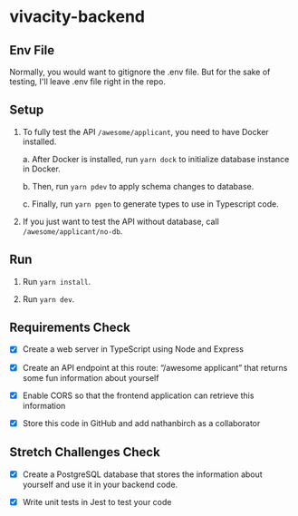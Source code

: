 # vivacity-backend

## Env File

Normally, you would want to gitignore the .env file. But for the sake of testing, I'll leave .env file right in the repo.

## Setup

1. To fully test the API `/awesome/applicant`, you need to have Docker installed.

   a. After Docker is installed, run `yarn dock` to initialize database instance in Docker.

   b. Then, run `yarn pdev` to apply schema changes to database.

   c. Finally, run `yarn pgen` to generate types to use in Typescript code.

2. If you just want to test the API without database, call `/awesome/applicant/no-db`.

## Run

1. Run `yarn install`.

2. Run `yarn dev`.

## Requirements Check

- [x] Create a web server in TypeScript using Node and Express

- [x] Create an API endpoint at this route: “/awesome applicant” that returns some fun information about yourself

- [x] Enable CORS so that the frontend application can retrieve this information

- [x] Store this code in GitHub and add nathanbirch as a collaborator

## Stretch Challenges Check

- [x] Create a PostgreSQL database that stores the information about yourself and use it in your backend code.

- [x] Write unit tests in Jest to test your code
